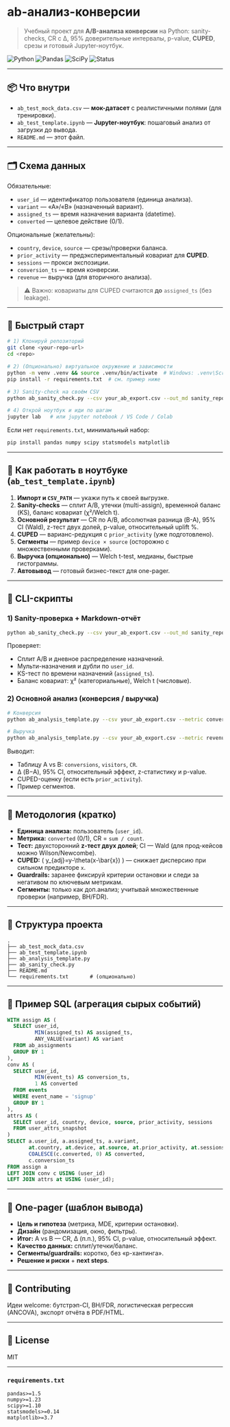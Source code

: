 # ab-анализ-конверсии

> Учебный проект для **A/B-анализа конверсии** на Python: sanity-checks, CR с Δ, 95% доверительные интервалы, p-value, **CUPED**, срезы и готовый Jupyter-ноутбук.

![Python](https://img.shields.io/badge/Python-3.9%2B-blue)
![Pandas](https://img.shields.io/badge/Pandas-dataframes-lightgrey)
![SciPy](https://img.shields.io/badge/SciPy-stats-green)
![Status](https://img.shields.io/badge/status-learning-brightgreen)

---

## 📦 Что внутри

- `ab_test_mock_data.csv` — **мок-датасет** с реалистичными полями (для тренировки).
- `ab_test_template.ipynb` — **Jupyter-ноутбук**: пошаговый анализ от загрузки до вывода.
- `README.md` — этот файл.

---

## 🗂️ Схема данных

Обязательные:
- `user_id` — идентификатор пользователя (единица анализа).  
- `variant` — «A»/«B» (назначенный вариант).  
- `assigned_ts` — время назначения варианта (datetime).  
- `converted` — целевое действие (0/1).

Опциональные (желательны):
- `country`, `device`, `source` — срезы/проверки баланса.  
- `prior_activity` — предэкспериментальный ковариат для **CUPED**.  
- `sessions` — прокси экспозиции.  
- `conversion_ts` — время конверсии.  
- `revenue` — выручка (для вторичного анализа).

> ⚠️ Важно: ковариаты для CUPED считаются **до** `assigned_ts` (без leakage).

---

## 🚀 Быстрый старт

```bash
# 1) Клонируй репозиторий
git clone <your-repo-url>
cd <repo>

# 2) (Опционально) виртуальное окружение и зависимости
python -m venv .venv && source .venv/bin/activate  # Windows: .venv\Scripts\activate
pip install -r requirements.txt  # см. пример ниже

# 3) Sanity-check на своём CSV
python ab_sanity_check.py --csv your_ab_export.csv --out_md sanity_report.md

# 4) Открой ноутбук и иди по шагам
jupyter lab   # или jupyter notebook / VS Code / Colab
```

Если нет `requirements.txt`, минимальный набор:
```bash
pip install pandas numpy scipy statsmodels matplotlib
```

---

## 📒 Как работать в ноутбуке (`ab_test_template.ipynb`)

1. **Импорт и `CSV_PATH`** — укажи путь к своей выгрузке.  
2. **Sanity-checks** — сплит A/B, утечки (multi-assign), временной баланс (KS), баланс ковариат (χ²/Welch t).  
3. **Основной результат** — CR по A/B, абсолютная разница (B-A), 95% CI (Wald), z-тест двух долей, p-value, относительный uplift %.  
4. **CUPED** — варианс-редукция с `prior_activity` (уже подготовлено).  
5. **Сегменты** — пример `device × source` (осторожно с множественными проверками).  
6. **Выручка (опционально)** — Welch t-test, медианы, быстрые гистограммы.  
7. **Автовывод** — готовый бизнес-текст для one-pager.

---

## 🧰 CLI-скрипты

### 1) Sanity-проверка + Markdown-отчёт
```bash
python ab_sanity_check.py --csv your_ab_export.csv --out_md sanity_report.md
```
Проверяет:
- Сплит A/B и дневное распределение назначений.  
- Мульти-назначения и дубли по `user_id`.  
- KS-тест по времени назначений (`assigned_ts`).  
- Баланс ковариат: χ² (категориальные), Welch t (числовые).

### 2) Основной анализ (конверсия / выручка)
```bash
# Конверсия
python ab_analysis_template.py --csv your_ab_export.csv --metric conversion --alpha 0.05

# Выручка
python ab_analysis_template.py --csv your_ab_export.csv --metric revenue
```
Выводит:
- Таблицу A vs B: `conversions`, `visitors`, `CR`.  
- Δ (B−A), 95% CI, относительный эффект, z-статистику и p-value.  
- CUPED-оценку (если есть `prior_activity`).  
- Пример сегментов.

---

## 🧪 Методология (кратко)

- **Единица анализа:** пользователь (`user_id`).  
- **Метрика:** `converted` (0/1), CR = `sum / count`.  
- **Тест:** двухсторонний **z-тест двух долей**; CI — Wald (для прод-кейсов можно Wilson/Newcombe).  
- **CUPED:** \( y_{adj}=y-\theta(x-\bar{x}) \) — снижает дисперсию при сильном предикторе `x`.  
- **Guardrails:** заранее фиксируй критерии остановки и следи за негативом по ключевым метрикам.  
- **Сегменты:** только как доп.анализ; учитывай множественные проверки (например, BH/FDR).

---

## 🧱 Структура проекта

```
.
├── ab_test_mock_data.csv
├── ab_test_template.ipynb
├── ab_analysis_template.py
├── ab_sanity_check.py
├── README.md
└── requirements.txt       # (опционально)
```

---

## 🧩 Пример SQL (агрегация сырых событий)

```sql
WITH assign AS (
  SELECT user_id,
         MIN(assigned_ts) AS assigned_ts,
         ANY_VALUE(variant) AS variant
  FROM ab_assignments
  GROUP BY 1
),
conv AS (
  SELECT user_id,
         MIN(event_ts) AS conversion_ts,
         1 AS converted
  FROM events
  WHERE event_name = 'signup'
  GROUP BY 1
),
attrs AS (
  SELECT user_id, country, device, source, prior_activity, sessions
  FROM user_attrs_snapshot
)
SELECT a.user_id, a.assigned_ts, a.variant,
       at.country, at.device, at.source, at.prior_activity, at.sessions,
       COALESCE(c.converted, 0) AS converted,
       c.conversion_ts
FROM assign a
LEFT JOIN conv c USING (user_id)
LEFT JOIN attrs at USING (user_id);
```

---

## 📝 One-pager (шаблон вывода)

- **Цель и гипотеза** (метрика, MDE, критерии остановки).  
- **Дизайн** (рандомизация, окно, фильтры).  
- **Итог:** A vs B — CR, Δ (п.п.), 95% CI, p-value, относительный эффект.  
- **Качество данных:** сплит/утечки/баланс.  
- **Сегменты/guardrails:** коротко, без «p-хантинга».  
- **Решение и риски** + **next steps**.

---

## 🤝 Contributing

Идеи welcome: бутстрэп-CI, BH/FDR, логистическая регрессия (ANCOVA), экспорт отчёта в PDF/HTML.

---

## 📄 License

MIT 

---

### `requirements.txt` 

```
pandas>=1.5
numpy>=1.23
scipy>=1.10
statsmodels>=0.14
matplotlib>=3.7
```
